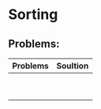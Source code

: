 # Sorting


## Problems:

| Problems    | Soultion  |      
| :------------- |:-------------:| 
|                |               |
|                |               |
|                |               |
|                |               |
|                |               |
|                |               |
|                |               |
|                |               |
|                |               |